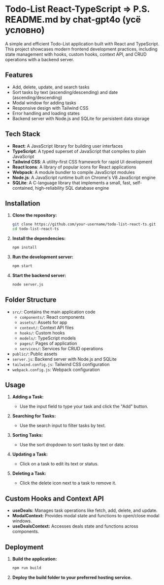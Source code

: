 # Todo-List React-TypeScript => P.S. README.md by chat-gpt4o (усё условно)

A simple and efficient Todo-List application built with React and TypeScript.
This project showcases modern frontend development practices, including state
management with hooks, custom hooks, context API, and CRUD operations with a
backend server.

## Features

- Add, delete, update, and search tasks
- Sort tasks by text (ascending/descending) and date (ascending/descending)
- Modal window for adding tasks
- Responsive design with Tailwind CSS
- Error handling and loading states
- Backend server with Node.js and SQLite for persistent data storage

## Tech Stack

- **React**: A JavaScript library for building user interfaces
- **TypeScript**: A typed superset of JavaScript that compiles to plain JavaScript
- **Tailwind CSS**: A utility-first CSS framework for rapid UI development
- **React Icons**: A library of popular icons for React applications
- **Webpack**: A module bundler to compile JavaScript modules
- **Node.js**: A JavaScript runtime built on Chrome's V8 JavaScript engine
- **SQLite**: A C-language library that implements a small, fast, self-contained, high-reliability SQL database engine

## Installation

1. **Clone the repository:**
   ```bash
   git clone https://github.com/your-username/todo-list-react-ts.git
   cd todo-list-react-ts
   ```
3. **Install the dependencies:**
   ```bash
   npm install
   ```

4. **Run the development server:**
   ```bash
   npm start
   ```

5. **Start the backend server:**
   ```bash
   node server.js
   ```

## Folder Structure

- `src/`: Contains the main application code
  - `components/`: React components
  - `assets/`: Assets for app
  - `context/`: Context API files
  - `hooks/`: Custom hooks
  - `models/`: TypeScript models
  - `pages/`: Pages of application
  - `services/`: Services for CRUD operations
- `public/`: Public assets
- `server.js`: Backend server with Node.js and SQLite
- `tailwind.config.js`: Tailwind CSS configuration
- `webpack.config.js`: Webpack configuration

## Usage

1. **Adding a Task:**
   - Use the input field to type your task and click the "Add" button.

2. **Searching for Tasks:**
   - Use the search input to filter tasks by text.

3. **Sorting Tasks:**
   - Use the sort dropdown to sort tasks by text or date.

4. **Updating a Task:**
   - Click on a task to edit its text or status.

5. **Deleting a Task:**
   - Click the delete icon next to a task to remove it.

## Custom Hooks and Context API

- **useDeals:** Manages task operations like fetch, add, delete, and update.
- **ModalContext:** Provides modal state and functions to open/close modal windows.
- **useDealsContext:** Accesses deals state and functions across components.

## Deployment

1. **Build the application:**
   ```bash
   npm run build
   ```

2. **Deploy the build folder to your preferred hosting service.**
